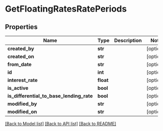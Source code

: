 # GetFloatingRatesRatePeriods

## Properties
Name | Type | Description | Notes
------------ | ------------- | ------------- | -------------
**created_by** | **str** |  | [optional] 
**created_on** | **str** |  | [optional] 
**from_date** | **str** |  | [optional] 
**id** | **int** |  | [optional] 
**interest_rate** | **float** |  | [optional] 
**is_active** | **bool** |  | [optional] 
**is_differential_to_base_lending_rate** | **bool** |  | [optional] 
**modified_by** | **str** |  | [optional] 
**modified_on** | **str** |  | [optional] 

[[Back to Model list]](../README.md#documentation-for-models) [[Back to API list]](../README.md#documentation-for-api-endpoints) [[Back to README]](../README.md)

